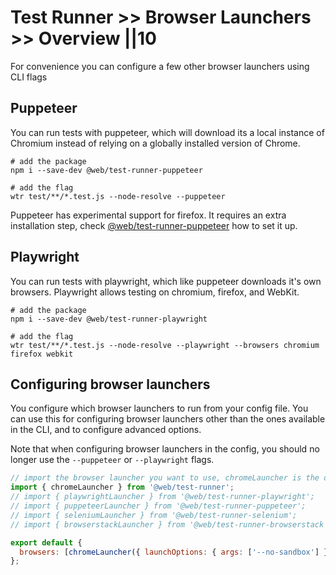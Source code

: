 # Test Runner >> Browser Launchers >> Overview ||10

For convenience you can configure a few other browser launchers using CLI flags

## Puppeteer

You can run tests with puppeteer, which will download its a local instance of Chromium instead of relying on a globally installed version of Chrome.

```
# add the package
npm i --save-dev @web/test-runner-puppeteer

# add the flag
wtr test/**/*.test.js --node-resolve --puppeteer
```

Puppeteer has experimental support for firefox. It requires an extra installation step, check [@web/test-runner-puppeteer](./puppeteer.md) how to set it up.

## Playwright

You can run tests with playwright, which like puppeteer downloads it's own browsers. Playwright allows testing on chromium, firefox, and WebKit.

```
# add the package
npm i --save-dev @web/test-runner-playwright

# add the flag
wtr test/**/*.test.js --node-resolve --playwright --browsers chromium firefox webkit
```

## Configuring browser launchers

You configure which browser launchers to run from your config file. You can use this for configuring browser launchers other than the ones available in the CLI, and to configure advanced options.

Note that when configuring browser launchers in the config, you should no longer use the `--puppeteer` or `--playwright` flags.

```js
// import the browser launcher you want to use, chromeLauncher is the default
import { chromeLauncher } from '@web/test-runner';
// import { playwrightLauncher } from '@web/test-runner-playwright';
// import { puppeteerLauncher } from '@web/test-runner-puppeteer';
// import { seleniumLauncher } from '@web/test-runner-selenium';
// import { browserstackLauncher } from '@web/test-runner-browserstack';

export default {
  browsers: [chromeLauncher({ launchOptions: { args: ['--no-sandbox'] } })],
};
```
